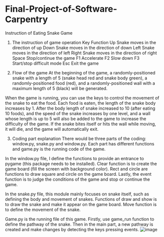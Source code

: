 # Final-Project-of-Software-Carpentry
Instruction of Eating Snake Game
1.	The instruction of game operation
Key	Function
Up	Snake moves in the direction of up
Down	Snake moves in the direction of down
Left	Snake moves in the direction of left
Right	Snake moves in the direction of right
Space	Stop/continue the game
F1	Accelerate
F2	Slow down
F3	Start/stop difficult mode
Esc	Exit the game

2.	Flow of the game
At the beginning of the game, a randomly-positioned snake with a length of 5 (snake head red and snake body green), a randomly-positioned food (red), and a randomly-positioned wall with a maximum length of 5 (black) will be generated.

When the game is running, you can use the keys to control the movement of the snake to eat the food. Each food is eaten, the length of the snake body increases by 1. After the body length of snake increased to 10 (after eating 10 foods), and the speed of the snake increases by one level, and a wall whose length is up to 5 will also be added to the game to increase the difficulty of the game. If the snake bites itself or hits the wall while moving, it will die, and the game will automatically exit.

3.	Coding part explanation
There would be three parts of the coding: window.py, snake.py and window.py. Each part has different functions and game.py is the running code of the game. 

In the window.py file, I define the functions to provide an entrance to pygame (this package needs to be installed). Clear function is to create the game board (fill the screen with background color). Rect and circle are functions to draw square and circle on the game board. Lastly, the event function is to judge the conditions of the game and stop or continue the game.

In the snake.py file, this module mainly focuses on snake itself, such as defining the body and movement of snakes. Functions of draw and show is to draw the snake and make it appear on the game board. Move function is to define the movement of the snake. 

Game.py is the running file of this game. Firstly, use game_run function to define the pathway of the snake. Then in the main part, a new pathway is created and make changes by detecting the keys pressing events.
![image](https://user-images.githubusercontent.com/90734795/146318789-a551ccbb-5e21-45fc-b967-203bee37ab1f.png)
